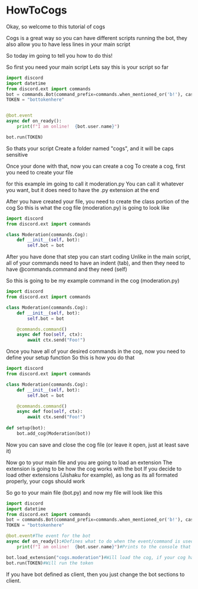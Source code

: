 # HowToCogs

Okay, so welcome to this tutorial of cogs 

Cogs is a great way so you can have different scripts running the bot, they also allow you to have less lines in your main script 

So today im going to tell you how to do this!

So first you need your main script
Lets say this is your script so far

```py
import discord
import datetime
from discord.ext import commands
bot = commands.Bot(command_prefix=commands.when_mentioned_or('b!'), case_insensitive=True)
TOKEN = "bottokenhere"


@bot.event
async def on_ready():
    print(f"I am online!  {bot.user.name}")

bot.run(TOKEN)
```

So thats your script
Create a folder named "cogs", and it will be caps sensitive

Once your done with that, now you can create a cog
To create a cog, first you need to create your file

for this example im going to call it moderation.py
You can call it whatever you want, but it does need to have the .py extension at the end

After you have created your file, you need to create the class portion of the cog
So this is what the cog file (moderation.py) is going to look like

```py
import discord
from discord.ext import commands

class Moderation(commands.Cog):
    def __init__(self, bot):
        self.bot = bot
```

After you have done that step you can start coding
Unlike in the main script, all of your commands need to have an indent (tab), and then they need to have @commands.command
and they need (self)

So this is going to be my example command in the cog (moderation.py)

```py
import discord
from discord.ext import commands

class Moderation(commands.Cog):
    def __init__(self, bot):
        self.bot = bot

    @commands.command()
    async def foo(self, ctx):
        await ctx.send("Foo!")
```

Once you have all of your desired commands in the cog, now you need to define your setup function
So this is how you do that

```py
import discord
from discord.ext import commands

class Moderation(commands.Cog):
    def __init__(self, bot):
        self.bot = bot

    @commands.command()
    async def foo(self, ctx):
        await ctx.send("Foo!")
        
def setup(bot):
    bot.add_cog(Moderation(bot))
```

Now you can save and close the cog file (or leave it open, just at least save it)

Now go to your main file and you are going to load an extension
The extension is going to be how the cog works with the bot
If you decide to load other extensions (Jishaku for example), as long as its all formated properly, your cogs should work

So go to your main file (bot.py)
and now my file will look like this

```py
import discord
import datetime
from discord.ext import commands
bot = commands.Bot(command_prefix=commands.when_mentioned_or('b!'), case_insensitive=True)
TOKEN = "bottokenhere"

@bot.event#The event for the bot
async def on_ready():#Defines what to do when the event/command is used/called
    print(f"I am online!  {bot.user.name}")#Prints to the console that the bot is online

bot.load_extension("cogs.moderation")#Will load the cog, if your cog has script errors, the bot most likley will not run
bot.run(TOKEN)#Will run the token
```

If you have bot defined as client, then you just change the bot sections to client.
